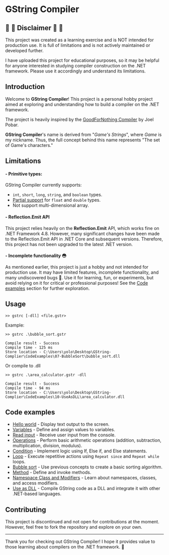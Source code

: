 # GString Compiler

## 🚧 🚨 Disclaimer 🚨 🚧
This project was created as a learning exercise and is NOT intended for production use. It is full of limitations and is not actively maintained or developed further. 

I have uploaded this project for educational purposes, so it may be helpful for anyone interested in studying compiler construction on the .NET framework. Please use it accordingly and understand its limitations.

## Introduction
Welcome to **GString Compiler**! This project is a personal hobby project aimed at exploring and understanding how to build a compiler on the .NET framework. 

The project is heavily inspired by the [GoodForNothing Compiler](https://learn.microsoft.com/en-us/archive/msdn-magazine/2008/february/create-a-language-compiler-for-the-net-framework-using-csharp) by Joel Pobar. 

**GString Compiler**'s name is derived from "*Game's Strings*", where *Game* is my nickname. Thus, the full concept behind this name represents "The set of Game's characters."

## Limitations
#### - Primitive types: 
GString Compiler currently supports:
- `int`, `short`, `long`, `string`, and `boolean` types.
- [Partial support](https://github.com/thegamenicorus/GString-Complier/blob/main/CodeExamples/02-Variable/README.md#-variables_float_doublegstr) for `float` and `double` types.
- Not support multi-dimensional array.

#### - Reflection.Emit API
This project relies heavily on the **Reflection.Emit** API, which works fine on .NET Framework 4.8. However, many significant changes have been made to the Reflection.Emit API in .NET Core and subsequent versions. Therefore, this project has not been upgraded to the latest .NET version.

#### - Incomplete functionality  😳
As mentioned earlier, this project is just a hobby and not intended for production use. It may have limited features, incomplete functionality, and many undiscovered bugs 🐞. Use it for learning, fun, or experiments, but avoid relying on it for critical or professional purposes! See the [Code examples](https://github.com/thegamenicorus/GString-Complier/tree/main?tab=readme-ov-file#code-examples) section for further exploration. 

## Usage
```
>> gstrc [-dll] <file.gstr>
```

Example:
```
>> gstrc .\bubble_sort.gstr

Compile result - Success
Compile time - 125 ms
Store location - C:\Users\yolo\Desktop\GString-Complier\CodeExamples\07-BubbleSort\bubble_sort.dll
```

Or compile to .dll
```
>> gstrc .\area_calculator.gstr -dll

Compile result - Success
Compile time - 94 ms
Store location - C:\Users\yolo\Desktop\GString-Complier\CodeExamples\10-UseAsDLL\area_calculator.dll
```

## Code examples
- [Hello world](https://github.com/thegamenicorus/GString-Complier/tree/main/CodeExamples/01-HelloWord) - Display text output to the screen.
- [Variables](https://github.com/thegamenicorus/GString-Complier/tree/main/CodeExamples/02-Variable) - Define and assign values to variables.
- [Read input](https://github.com/thegamenicorus/GString-Complier/tree/main/CodeExamples/03-ReadInput) - Receive user input from the console.
- [Operations](https://github.com/thegamenicorus/GString-Complier/tree/main/CodeExamples/04-Operations) - Perform basic arithmetic operations (addition, subtraction, multiplication, division, modulus).
- [Condition](https://github.com/thegamenicorus/GString-Complier/tree/main/CodeExamples/05-Condition) - Implement logic using If, Else if, and Else statements.
- [Loop](https://github.com/thegamenicorus/GString-Complier/tree/main/CodeExamples/06-Loop) - Execute repetitive actions using `Repeat since` and `Repeat while` loops.
- [Bubble sort](https://github.com/thegamenicorus/GString-Complier/tree/main/CodeExamples/07-BubbleSort) - Use previous concepts to create a basic sorting algorithm.
- [Method](https://github.com/thegamenicorus/GString-Complier/tree/main/CodeExamples/08-Method) - Define and invoke methods.
- [Namespace Class and Modifiers](https://github.com/thegamenicorus/GString-Complier/tree/main/CodeExamples/09-Namespace_Class_Method_Modifiers) - Learn about namespaces, classes, and access modifiers.
- [Use as DLL](https://github.com/thegamenicorus/GString-Complier/tree/main/CodeExamples/10-UseAsDLL) - Compile GString code as a DLL and integrate it with other .NET-based languages.

## Contributing
This project is discontinued and not open for contributions at the moment. However, feel free to fork the repository and explore on your own.

---

Thank you for checking out GString Compiler! I hope it provides value to those learning about compilers on the .NET framework. 🙏



